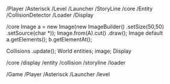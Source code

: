 /Player
/Asterisck
/Level
/Launcher 
/StoryLine
/core
 /Entity
 /CollisionDetector
 /Loader
 /Display


/core
 Image a = new Image(new ImageBuilder()
	.setSize(50,50)
	.setSource(char *));
 Image.from(A).cut()
	.draw();
 Image default
	a.getElements();
	b.getElementAt();

 Collisions
 	.update();
 World
	entities;
	image;
 Display


/core
 /display
 /entity
 /collision
 /storyline
 /loader

/Game
/Player
/Asterisck
/Launcher
/level

